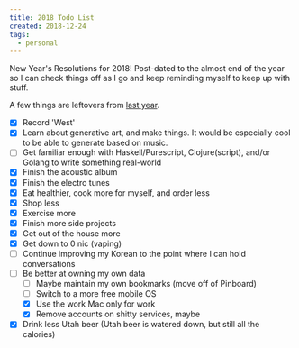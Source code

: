 ```yaml
---
title: 2018 Todo List
created: 2018-12-24
tags:
  - personal
---
```


New Year's Resolutions for 2018! Post-dated to the almost end of the year so I
can check things off as I go and keep reminding myself to keep up with stuff.

A few things are leftovers from [last
year](http://zacanger.com/blog/posts/new-years-resolutions/).

* [x] Record 'West'
* [x] Learn about generative art, and make things. It would be especially cool
  to be able to generate based on music.
* [ ] Get familiar enough with Haskell/Purescript, Clojure(script), and/or
  Golang to write something real-world
* [x] Finish the acoustic album
* [x] Finish the electro tunes
* [x] Eat healthier, cook more for myself, and order less
* [x] Shop less
* [x] Exercise more
* [x] Finish more side projects
* [x] Get out of the house more
* [x] Get down to 0 nic (vaping)
* [ ] Continue improving my Korean to the point where I can hold conversations
* [ ] Be better at owning my own data
    * [ ] Maybe maintain my own bookmarks (move off of Pinboard)
    * [ ] Switch to a more free mobile OS
    * [x] Use the work Mac only for work
    * [x] Remove accounts on shitty services, maybe
* [x] Drink less Utah beer (Utah beer is watered down, but still all the
  calories)
